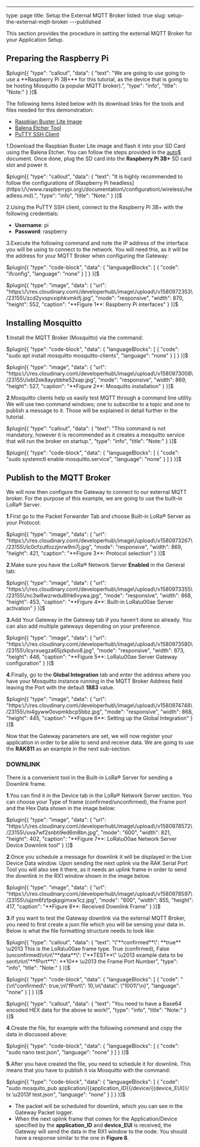 ---
type: page
title: Setup the External MQTT Broker
listed: true
slug: setup-the-external-mqtt-broker
---published


This section provides the procedure in setting the external MQTT Broker for your Application Setup.

## Preparing the Raspberry Pi


$plugin[{
    "type": "callout",
    "data": {
        "text": "We are going to use going to use a **Raspberry Pi 3B+** for this tutorial, as the device that is going to be hosting Mosquitto (a popular MQTT broker).",
        "type": "info",
        "title": "Note:"
    }
}]$


The following items listed below with its download links for the tools and files needed for this demonstration:

- [Raspbian Buster Lite Image](https://www.raspberrypi.org/downloads/raspbian/)
- [Balena Etcher Tool](https://www.balena.io/etcher/)
- [PuTTY SSH Client](https://www.chiark.greenend.org.uk/~sgtatham/putty/latest.html)

1.Download the Raspbian Buster Lite image and flash it into your SD Card using the Balena Etcher. You can follow the steps provided in the [auto$](/rak2245-pi-hat-edition-lorawan-gateway-concentrator-module/device-firmware-setup) document. Once done, plug the SD card into the **Raspberry Pi 3B+** SD card slot and power it.


$plugin[{
    "type": "callout",
    "data": {
        "text": "It is highly recommended to follow the configurations of [Raspberry Pi headless](https:\/\/www.raspberrypi.org\/documentation\/configuration\/wireless\/headless.md).",
        "type": "info",
        "title": "Note:"
    }
}]$


2.Using the PuTTY SSH client, connect to the Raspberry Pi 3B+ with the following credentials:

- **Username**: pi
- **Password**: raspberry

3.Execute the following command and note the IP address of the interface you will be using to connect to the network. You will need this, as it will be the address for your MQTT Broker when configuring the Gateway:


$plugin[{
    "type": "code-block",
    "data": {
        "languageBlocks": [
            {
                "code": "ifconfig",
                "language": "none"
            }
        ]
    }
}]$



$plugin[{
    "type": "image",
    "data": {
        "url": "https:\/\/res.cloudinary.com\/developerhub\/image\/upload\/v1580972353\/23155\/zcd2yvspvxiphkvmkifj.jpg",
        "mode": "responsive",
        "width": 870,
        "height": 552,
        "caption": "**Figure 1**: Raspberry Pi interfaces"
    }
}]$


## Installing Mosquitto

**1**.Install the MQTT Broker (Mosquitto) via the command:


$plugin[{
    "type": "code-block",
    "data": {
        "languageBlocks": [
            {
                "code": "sudo apt install mosquitto mosquitto-clients",
                "language": "none"
            }
        ]
    }
}]$



$plugin[{
    "type": "image",
    "data": {
        "url": "https:\/\/res.cloudinary.com\/developerhub\/image\/upload\/v1580973008\/23155\/ixbl2ek8ayybbhe52xap.jpg",
        "mode": "responsive",
        "width": 869,
        "height": 527,
        "caption": "**Figure 2**: Mosquitto installation"
    }
}]$


**2**.Mosquitto clients help us easily test MQTT through a command line utility. We will use two command windows; one to subscribe to a topic and one to publish a message to it. Those will be explained in detail further in the tutorial.


$plugin[{
    "type": "callout",
    "data": {
        "text": "This command is not mandatory, however it is recommended as it creates a mosquitto service that will run the broker on startup.",
        "type": "info",
        "title": "Note:"
    }
}]$



$plugin[{
    "type": "code-block",
    "data": {
        "languageBlocks": [
            {
                "code": "sudo systemctl enable mosquitto.service",
                "language": "none"
            }
        ]
    }
}]$


## Publish to the MQTT Broker

We will now then configure the Gateway to connect to our external MQTT broker. For the purpose of this example, we are going to use the built-in LoRa® Server.

**1**.First go to the Packet Forwarder Tab and choose Built-in LoRa® Server as your Protocol:


$plugin[{
    "type": "image",
    "data": {
        "url": "https:\/\/res.cloudinary.com\/developerhub\/image\/upload\/v1580973267\/23155\/lc0cfzutfozzjnrw9m7j.jpg",
        "mode": "responsive",
        "width": 869,
        "height": 421,
        "caption": "**Figure 3**: Protocol selection"
    }
}]$


**2**.Make sure you have the LoRa® Network Server **Enabled** in the General tab:


$plugin[{
    "type": "image",
    "data": {
        "url": "https:\/\/res.cloudinary.com\/developerhub\/image\/upload\/v1580973355\/23155\/nc3w6wzrwdu8lhk6vywa.jpg",
        "mode": "responsive",
        "width": 868,
        "height": 453,
        "caption": "**Figure 4**: Built-in LoRa\u00ae Server activation"
    }
}]$


**3**.Add Your Gateway in the Gateway tab if you haven’t done so already. You can also add multiple gateways depending on your preference.


$plugin[{
    "type": "image",
    "data": {
        "url": "https:\/\/res.cloudinary.com\/developerhub\/image\/upload\/v1580973580\/23155\/lcyrxuegza65jzkpdvo8.jpg",
        "mode": "responsive",
        "width": 873,
        "height": 446,
        "caption": "**Figure 5**: LoRa\u00ae Server Gateway configuration"
    }
}]$


**4**.Finally, go to the **Global Integration** tab and enter the address where you have your Mosquitto instance running in the MQTT Broker Address field leaving the Port with the default **1883** value.


$plugin[{
    "type": "image",
    "data": {
        "url": "https:\/\/res.cloudinary.com\/developerhub\/image\/upload\/v1580974748\/23155\/ni4gyww0ovpmkbcp5bbz.jpg",
        "mode": "responsive",
        "width": 868,
        "height": 445,
        "caption": "**Figure 6**: Setting up the Global Integration"
    }
}]$


Now that the Gateway parameters are set, we will now register your application in order to be able to send and receive data. We are going to use the **RAK811** as an example in the next sub-section.


### DOWNLINK

There is a convenient tool in the Built-in LoRa® Server for sending a Downlink frame.

**1**.You can find it in the Device tab in the LoRa® Network Server section. You can choose your Type of frame (confirmed/unconfirmed), the Frame port and the Hex Data shown in the image below:


$plugin[{
    "type": "image",
    "data": {
        "url": "https:\/\/res.cloudinary.com\/developerhub\/image\/upload\/v1580978572\/23155\/uva7wf2snbti9ed6m8bn.jpg",
        "mode": "600",
        "width": 821,
        "height": 402,
        "caption": "**Figure 7**: LoRa\u00ae Network Server Device Downlink tool"
    }
}]$


**2**.Once you schedule a message for downlink it will be displayed in the Live Device Data window. Upon sending the next uplink via the RAK Serial Port Tool you will also see it there, as it needs an uplink frame in order to send the downlink in the RX1 window shown in the image below.


$plugin[{
    "type": "image",
    "data": {
        "url": "https:\/\/res.cloudinary.com\/developerhub\/image\/upload\/v1580978597\/23155\/ujzm6fzfpqkpgimxw1cz.jpg",
        "mode": "600",
        "width": 855,
        "height": 417,
        "caption": "**Figure 8**: Received Downlink Frame"
    }
}]$


**3**.If you want to test the Gateway downlink via the external MQTT Broker, you need to first create a json file which you will be sensing your data in. Below is what the file formatting structure needs to look like:


$plugin[{
    "type": "callout",
    "data": {
        "text": "\"**confirmed**\": **true** \u2013 This is the LoRa\u00ae frame type. True (confirmed), False (unconfirmed)\n\n\"**data**\": \"**TEST**\" \u2013 example data to be sent\n\n\"**fPort**\": **10** \u2013 the Frame Port Number",
        "type": "info",
        "title": "Note:"
    }
}]$



$plugin[{
    "type": "code-block",
    "data": {
        "languageBlocks": [
            {
                "code": "{\n\"confirmed\": true,\n\"fPort\": 10,\n\"data\": \"1001\"\n}",
                "language": "none"
            }
        ]
    }
}]$



$plugin[{
    "type": "callout",
    "data": {
        "text": "You need to have a Base64 encoded HEX data for the above to work!",
        "type": "info",
        "title": "Note:"
    }
}]$


**4**.Create the file, for example with the following command and copy the data in discussed above:


$plugin[{
    "type": "code-block",
    "data": {
        "languageBlocks": [
            {
                "code": "sudo nano test.json",
                "language": "none"
            }
        ]
    }
}]$


**5**.After you have created the file, you need to schedule it for downlink. This means that you have to publish it via Mosquitto with the command:


$plugin[{
    "type": "code-block",
    "data": {
        "languageBlocks": [
            {
                "code": "sudo mosquito_pub application\/{{application_ID{{\/device\/{{device_EUI}}\/ tx \u2013f test.json",
                "language": "none"
            }
        ]
    }
}]$


- The packet will be scheduled for downlink, which you can see in the Gateway Packet logger.
- When the next uplink frame that comes for the Application/Device specified by the **application_ID** and **device_EUI** is received, the Gateway will send the data in the RX1 window to the node. You should have a response similar to the one in **Figure 8**.



